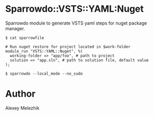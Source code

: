# Sparrowdo::VSTS::YAML:Nuget

Sparrowdo module to generate VSTS yaml steps for nuget package manager.

    $ cat sparrowfile

    # Run nuget restore for project located in $work-folder
    module_run "VSTS::YAML::Nuget", %(
      working-folder => "app/foo", # path to project
      solution => "app.sln", # path to solution file, default value
    );

    $ sparrowdo --local_mode --no_sudo

# Author

Alexey Melezhik


